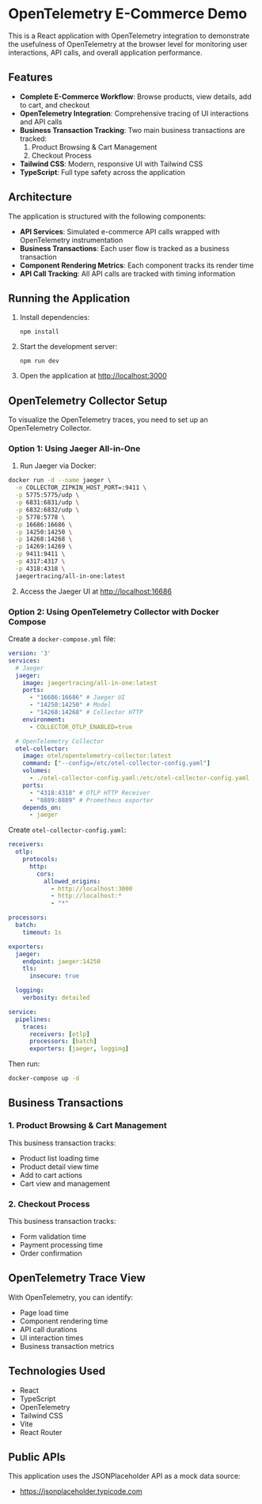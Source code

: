# OpenTelemetry E-Commerce Demo

This is a React application with OpenTelemetry integration to demonstrate the usefulness of OpenTelemetry at the browser level for monitoring user interactions, API calls, and overall application performance.

## Features

- **Complete E-Commerce Workflow**: Browse products, view details, add to cart, and checkout
- **OpenTelemetry Integration**: Comprehensive tracing of UI interactions and API calls
- **Business Transaction Tracking**: Two main business transactions are tracked:
  1. Product Browsing & Cart Management
  2. Checkout Process
- **Tailwind CSS**: Modern, responsive UI with Tailwind CSS
- **TypeScript**: Full type safety across the application

## Architecture

The application is structured with the following components:

- **API Services**: Simulated e-commerce API calls wrapped with OpenTelemetry instrumentation
- **Business Transactions**: Each user flow is tracked as a business transaction
- **Component Rendering Metrics**: Each component tracks its render time
- **API Call Tracking**: All API calls are tracked with timing information

## Running the Application

1. Install dependencies:
   ```
   npm install
   ```

2. Start the development server:
   ```
   npm run dev
   ```

3. Open the application at [http://localhost:3000](http://localhost:3000)

## OpenTelemetry Collector Setup

To visualize the OpenTelemetry traces, you need to set up an OpenTelemetry Collector. 

### Option 1: Using Jaeger All-in-One

1. Run Jaeger via Docker:

```bash
docker run -d --name jaeger \
  -e COLLECTOR_ZIPKIN_HOST_PORT=:9411 \
  -p 5775:5775/udp \
  -p 6831:6831/udp \
  -p 6832:6832/udp \
  -p 5778:5778 \
  -p 16686:16686 \
  -p 14250:14250 \
  -p 14268:14268 \
  -p 14269:14269 \
  -p 9411:9411 \
  -p 4317:4317 \
  -p 4318:4318 \
  jaegertracing/all-in-one:latest
```

2. Access the Jaeger UI at [http://localhost:16686](http://localhost:16686)

### Option 2: Using OpenTelemetry Collector with Docker Compose

Create a `docker-compose.yml` file:

```yaml
version: '3'
services:
  # Jaeger
  jaeger:
    image: jaegertracing/all-in-one:latest
    ports:
      - "16686:16686" # Jaeger UI
      - "14250:14250" # Model
      - "14268:14268" # Collector HTTP
    environment:
      - COLLECTOR_OTLP_ENABLED=true

  # OpenTelemetry Collector
  otel-collector:
    image: otel/opentelemetry-collector:latest
    command: ["--config=/etc/otel-collector-config.yaml"]
    volumes:
      - ./otel-collector-config.yaml:/etc/otel-collector-config.yaml
    ports:
      - "4318:4318" # OTLP HTTP Receiver
      - "8889:8889" # Prometheus exporter
    depends_on:
      - jaeger
```

Create `otel-collector-config.yaml`:

```yaml
receivers:
  otlp:
    protocols:
      http:
        cors:
          allowed_origins:
            - http://localhost:3000
            - http://localhost:*
            - "*"

processors:
  batch:
    timeout: 1s

exporters:
  jaeger:
    endpoint: jaeger:14250
    tls:
      insecure: true

  logging:
    verbosity: detailed

service:
  pipelines:
    traces:
      receivers: [otlp]
      processors: [batch]
      exporters: [jaeger, logging]
```

Then run:

```bash
docker-compose up -d
```

## Business Transactions

### 1. Product Browsing & Cart Management
This business transaction tracks:
- Product list loading time
- Product detail view time
- Add to cart actions
- Cart view and management

### 2. Checkout Process
This business transaction tracks:
- Form validation time
- Payment processing time
- Order confirmation

## OpenTelemetry Trace View

With OpenTelemetry, you can identify:
- Page load time
- Component rendering time
- API call durations
- UI interaction times
- Business transaction metrics

## Technologies Used

- React
- TypeScript
- OpenTelemetry
- Tailwind CSS
- Vite
- React Router

## Public APIs

This application uses the JSONPlaceholder API as a mock data source:
- https://jsonplaceholder.typicode.com